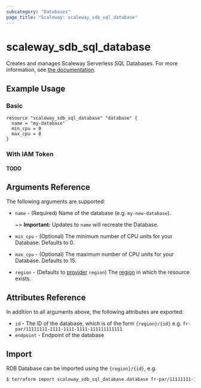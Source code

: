 ```yaml
---
subcategory: "Databases"
page_title: "Scaleway: scaleway_sdb_sql_database"
---
```


# scaleway_sdb_sql_database

Creates and manages Scaleway Serverless SQL Databases. For more information, see [the documentation](https://www.scaleway.com/en/developers/api/serverless-databases/).

## Example Usage

### Basic

```hcl
resource "scaleway_sdb_sql_database" "database" {
  name = "my-database"
  min_cpu = 0
  max_cpu = 8
}
```

### With IAM Token

#### TODO

## Arguments Reference

The following arguments are supported:

- `name` - (Required) Name of the database (e.g. `my-new-database`).

    ~> **Important:** Updates to `name` will recreate the Database.

- `min_cpu` - (Optional) The minimum number of CPU units for your Database. Defaults to 0.
- `max_cpu` - (Optional) The maximum number of CPU units for your Database. Defaults to 15.

- `region` - (Defaults to [provider](../index.md#region) `region`) The [region](../guides/regions_and_zones.md#regions) in which the resource exists.

## Attributes Reference

In addition to all arguments above, the following attributes are exported:

- `id` - The ID of the database, which is of the form `{region}/{id}` e.g. `fr-par/11111111-1111-1111-1111-111111111111`
- `endpoint` - Endpoint of the database

## Import

RDB Database can be imported using the `{region}/{id}`, e.g.

```bash
$ terraform import scaleway_sdb_sql_database.database fr-par/11111111-1111-1111-1111-111111111111
```
